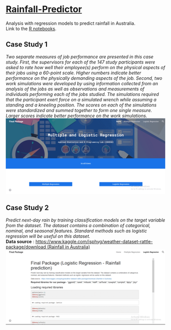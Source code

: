 # [Rainfall-Predictor](https://sites.google.com/psgtech.ac.in/final-package/home)
Analysis with regression models to predict rainfall in Australia.</br>
Link to the [R notebooks](https://sites.google.com/psgtech.ac.in/final-package/home).

## Case Study 1
_Two separate measures of job performance are presented in this case study. First, the supervisors for each of the 147 study participants were asked to rate how well their employee(s) perform on the physical aspects of their jobs using a 60-point scale. Higher numbers indicate better performance on the physically demanding aspects of the job. Second, two work simulations were developed by using information collected from an analysis of the jobs as well as observations and measurements of individuals performing each of the jobs studied. The simulations required that the participant exert force on a simulated wrench while assuming a standing and a kneeling position. The scores on each of the simulations were standardized and summed together to form one single measure. Larger scores indicate better performance on the work simulations._
<br>
![alt text](https://github.com/Ashwin-kr19/gifs/blob/main/pred.gif?raw=true)
<br>
## Case Study 2
_Predict next-day rain by training classification models on the target variable from the dataset. The dataset contains a combination of categorical, nominal, and seasonal features. Standard methods such as logistic regression will be useful on this dataset.</br>_
**Data source** : [https://www.kaggle.com/jsphyg/weather-dataset-rattle-package/download (Rainfall in Australia)](https://www.kaggle.com/jsphyg/weather-dataset-rattle-package/download)
<br>
![alt text](https://github.com/Ashwin-kr19/gifs/blob/main/pred_rain.gif?raw=true)
<br>

